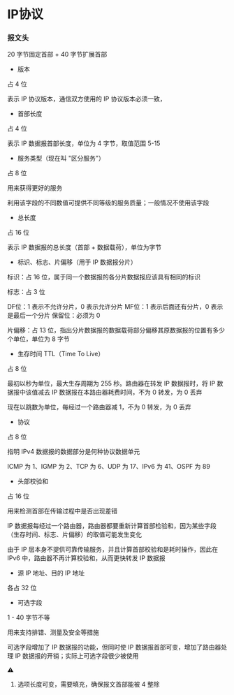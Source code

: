 # IP协议


### 报文头

20 字节固定首部 + 40 字节扩展首部

* 版本

占 4 位

表示 IP 协议版本，通信双方使用的 IP 协议版本必须一致，

* 首部长度

占 4 位

表示 IP 数据报首部长度，单位为 4 字节，取值范围 5-15

* 服务类型（现在叫 "区分服务"）

占 8 位

用来获得更好的服务

利用该字段的不同数值可提供不同等级的服务质量；一般情况不使用该字段

* 总长度

占 16 位

表示 IP 数据报的总长度（首部 + 数据载荷），单位为字节

* 标识、标志、片偏移（用于 IP 数据报分片）

标识：占 16 位，属于同一个数据报的各分片数据报应该具有相同的标识

标志：占 3 位

DF位：1 表示不允许分片，0 表示允许分片
MF位：1 表示后面还有分片，0 表示是最后一个分片
保留位：必须为 0

片偏移：占 13 位，指出分片数据报的数据载荷部分偏移其原数据报的位置有多少个单位，单位为 8 字节

* 生存时间 TTL（Time To Live）

占 8 位

最初以秒为单位，最大生存周期为 255 秒。路由器在转发 IP 数据报时，将 IP 数据报中该值减去 IP 数据报在本路由器耗费时间，不为 0 转发，为 0 丢弃

现在以跳数为单位，每经过一个路由器减 1，不为 0 转发，为 0 丢弃

* 协议

占 8 位

指明 IPv4 数据报的数据部分是何种协议数据单元

ICMP 为 1、IGMP 为 2、TCP 为 6、UDP 为 17、IPv6 为 41、OSPF 为 89

* 头部校验和

占 16 位

用来检测首部在传输过程中是否出现差错

IP 数据报每经过一个路由器，路由器都要重新计算首部检验和，因为某些字段（生存时间、标志、片偏移）的取值可能发生变化

由于 IP 层本身不提供可靠传输服务，并且计算首部校验和是耗时操作，因此在 IPv6 中，路由器不再计算校验和，从而更快转发 IP 数据报

* 源 IP 地址、目的 IP 地址

各占 32 位

* 可选字段

1 - 40 字节不等

用来支持排错、测量及安全等措施

可选字段增加了 IP 数据报的功能，但同时使 IP 数据报首部可变，增加了路由器处理 IP 数据报的开销；实际上可选字段很少被使用

⚠️
1. 选项长度可变，需要填充，确保报文首部能被 4 整除
